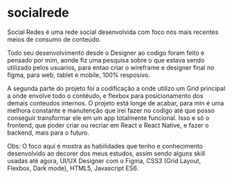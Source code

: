 # socialrede

Social Redes é uma rede social desenvolvida com foco nós mais recentes meios de consumo de conteúdo.

Todo seu desenvolvimento desde o Designer ao codigo foram feito e pensado por mim, aonde fiz uma pesquisa sobre o que estava sendo utilizado pelos usuarios,
para entao criar o wireframe e designer final no figma, para web, tablet e mobile, 100% resposivo.

A segunda parte do projeto foi a codificação a onde utilizo um Grid principal a onde envolve todo o contéudo, e flexbox para posicionamento dos demais conteudos internos.
O projeto está longe de acabar, para min é uma melhora constante e manutenção que irei fazer no codigo até que posso conseguir transformar ele em um app totalmente funcional.
Isso e só o frontend, que poder criar ou recriar em React e React Native, e fazer o backend, mais para o futuro.

Obs: O foco aqui é mostra as habilidades que tenho e conhecimento desenvolvido ao decorer dos meus estudos, assim sendo alguns skill usadas até agora,
UI/UX Designer com o Figma, CSS3 (Grid Layout, Flexbox, Dark mode), HTML5, Javascript ES6.

